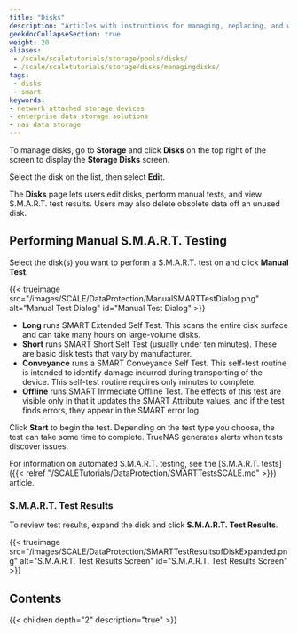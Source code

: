 ```yaml
---
title: "Disks"
description: "Articles with instructions for managing, replacing, and wiping disks."
geekdocCollapseSection: true
weight: 20
aliases:
 - /scale/scaletutorials/storage/pools/disks/
 - /scale/scaletutorials/storage/disks/managingdisks/
tags:
 - disks
 - smart
keywords:
- network attached storage devices
- enterprise data storage solutions
- nas data storage
---
```


To manage disks, go to **Storage** and click **Disks** on the top right of the screen to display the **Storage Disks** screen.

Select the disk on the list, then select **Edit**.

The **Disks** page lets users edit disks, perform manual tests, and view S.M.A.R.T. test results. Users may also delete obsolete data off an unused disk.

## Performing Manual  S.M.A.R.T. Testing

Select the disk(s) you want to perform a S.M.A.R.T. test on and click **Manual Test**.

{{< trueimage src="/images/SCALE/DataProtection/ManualSMARTTestDialog.png" alt="Manual Test Dialog" id="Manual Test Dialog" >}}

* **Long**  runs SMART Extended Self Test. This scans the entire disk surface and can take many hours on large-volume disks.
* **Short** runs SMART Short Self Test (usually under ten minutes). These are basic disk tests that vary by manufacturer.
* **Conveyance** runs a SMART Conveyance Self Test.
  This self-test routine is intended to identify damage incurred during transporting of the device.
  This self-test routine requires only minutes to complete.
* **Offline** runs SMART Immediate Offline Test.
  The effects of this test are visible only in that it updates the SMART Attribute values, and if the test finds errors, they appear in the SMART error log.

Click **Start** to begin the test. Depending on the test type you choose, the test can take some time to complete. TrueNAS generates alerts when tests discover issues.

For information on automated S.M.A.R.T. testing, see the [S.M.A.R.T. tests]({{< relref "/SCALETutorials/DataProtection/SMARTTestsSCALE.md" >}}) article.

### S.M.A.R.T. Test Results

To review test results, expand the disk and click **S.M.A.R.T. Test Results**.

{{< trueimage src="/images/SCALE/DataProtection/SMARTTestResultsofDiskExpanded.png" alt="S.M.A.R.T. Test Results Screen" id="S.M.A.R.T. Test Results Screen" >}}

<div class="noprint">

## Contents

{{< children depth="2" description="true" >}}

</div>
